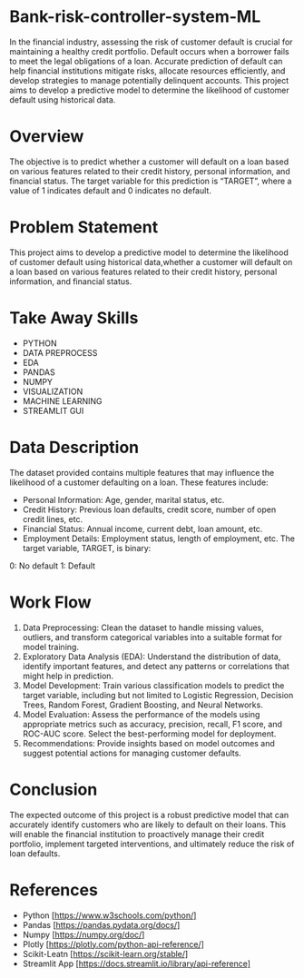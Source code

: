 # Bank-risk-controller-system-ML
In the financial industry, assessing the risk of customer default is crucial for maintaining a healthy credit portfolio. Default occurs when a borrower fails to meet the legal obligations of a loan. Accurate prediction of default can help financial institutions mitigate risks, allocate resources efficiently, and develop strategies to manage potentially delinquent accounts. This project aims to develop a predictive model to determine the likelihood of customer default using historical data.
# Overview
The objective is to predict whether a customer will default on a loan based on various features related to their credit history, personal information, and financial status. The target variable for this prediction is “TARGET”, where a value of 1 indicates default and 0 indicates no default.
# Problem Statement
This project aims to develop a predictive model to determine the likelihood of customer default using historical data,whether a customer will default on a loan based on various features related to their credit history, personal information, and financial status.
# Take Away Skills
- PYTHON
- DATA PREPROCESS
- EDA
- PANDAS
- NUMPY
- VISUALIZATION
- MACHINE LEARNING
- STREAMLIT GUI
# Data Description
The dataset provided contains multiple features that may influence the likelihood of a customer defaulting on a loan. These features include:

- Personal Information: Age, gender, marital status, etc.
- Credit History: Previous loan defaults, credit score, number of open credit lines, etc.
- Financial Status: Annual income, current debt, loan amount, etc.
- Employment Details: Employment status, length of employment, etc.
The target variable, TARGET, is binary:

0: No default
1: Default
# Work Flow
1. Data Preprocessing:
Clean the dataset to handle missing values, outliers, and transform categorical variables into a suitable format for model training.
2. Exploratory Data Analysis (EDA): Understand the distribution of data, identify important features, and detect any patterns or correlations that might help in prediction.
3. Model Development: Train various classification models to predict the target variable, including but not limited to Logistic Regression, Decision Trees, Random Forest, Gradient Boosting, and Neural Networks.
4. Model Evaluation: Assess the performance of the models using appropriate metrics such as accuracy, precision, recall, F1 score, and ROC-AUC score. Select the best-performing model for deployment.
5. Recommendations: Provide insights based on model outcomes and suggest potential actions for managing customer defaults.
# Conclusion
The expected outcome of this project is a robust predictive model that can accurately identify customers who are likely to default on their loans. This will enable the financial institution to proactively manage their credit portfolio, implement targeted interventions, and ultimately reduce the risk of loan defaults.
# References
- Python [https://www.w3schools.com/python/]
- Pandas [https://pandas.pydata.org/docs/]
- Numpy [https://numpy.org/doc/]
- Plotly [https://plotly.com/python-api-reference/]
- Scikit-Leatn [https://scikit-learn.org/stable/]
- Streamlit App [https://docs.streamlit.io/library/api-reference]








